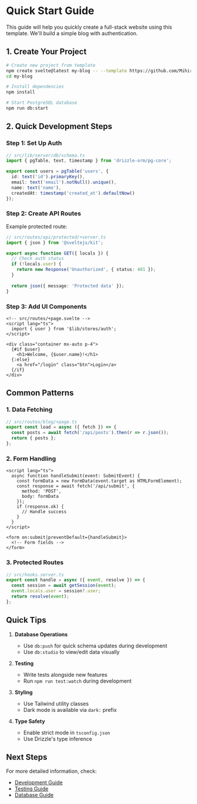 # Quick Start Guide

This guide will help you quickly create a full-stack website using this template. We'll build a simple blog with authentication.

## 1. Create Your Project

```bash
# Create new project from template
npm create svelte@latest my-blog -- --template https://github.com/MihirLathiya510/tpl-svelte
cd my-blog

# Install dependencies
npm install

# Start PostgreSQL database
npm run db:start
```

## 2. Quick Development Steps

### Step 1: Set Up Auth

```typescript
// src/lib/server/db/schema.ts
import { pgTable, text, timestamp } from 'drizzle-orm/pg-core';

export const users = pgTable('users', {
  id: text('id').primaryKey(),
  email: text('email').notNull().unique(),
  name: text('name'),
  createdAt: timestamp('created_at').defaultNow()
});
```

### Step 2: Create API Routes

Example protected route:
```typescript
// src/routes/api/protected/+server.ts
import { json } from '@sveltejs/kit';

export async function GET({ locals }) {
  // Check auth status
  if (!locals.user) {
    return new Response('Unauthorized', { status: 401 });
  }
  
  return json({ message: 'Protected data' });
}
```

### Step 3: Add UI Components

```svelte
<!-- src/routes/+page.svelte -->
<script lang="ts">
  import { user } from '$lib/stores/auth';
</script>

<div class="container mx-auto p-4">
  {#if $user}
    <h1>Welcome, {$user.name}!</h1>
  {:else}
    <a href="/login" class="btn">Login</a>
  {/if}
</div>
```

## Common Patterns

### 1. Data Fetching
```typescript
// src/routes/blog/+page.ts
export const load = async ({ fetch }) => {
  const posts = await fetch('/api/posts').then(r => r.json());
  return { posts };
};
```

### 2. Form Handling
```svelte
<script lang="ts">
  async function handleSubmit(event: SubmitEvent) {
    const formData = new FormData(event.target as HTMLFormElement);
    const response = await fetch('/api/submit', {
      method: 'POST',
      body: formData
    });
    if (response.ok) {
      // Handle success
    }
  }
</script>

<form on:submit|preventDefault={handleSubmit}>
  <!-- Form fields -->
</form>
```

### 3. Protected Routes
```typescript
// src/hooks.server.ts
export const handle = async ({ event, resolve }) => {
  const session = await getSession(event);
  event.locals.user = session?.user;
  return resolve(event);
};
```

## Quick Tips

1. **Database Operations**
   - Use `db:push` for quick schema updates during development
   - Use `db:studio` to view/edit data visually

2. **Testing**
   - Write tests alongside new features
   - Run `npm run test:watch` during development

3. **Styling**
   - Use Tailwind utility classes
   - Dark mode is available via `dark:` prefix

4. **Type Safety**
   - Enable strict mode in `tsconfig.json`
   - Use Drizzle's type inference

## Next Steps

For more detailed information, check:
- [Development Guide](development-guide.md)
- [Testing Guide](testing-guide.md)
- [Database Guide](database-guide.md)